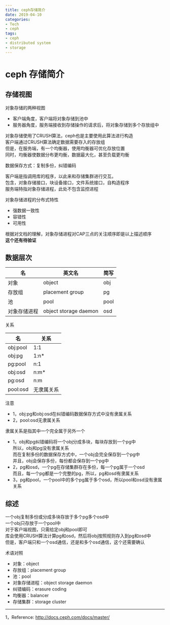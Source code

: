 ```yaml
---
title: ceph存储简介
date: 2019-04-10
categories:
- Tech
- ceph
tags:
- ceph
- distributed system
- storage
---
```


# ceph 存储简介

## 存储视图

对象存储的两种视图  
- 客户端角度，客户端将对象存储到池中  
- 服务器角度，服务端接收到存储操作的请求后，将对象存储到多个存放组中  

对象存储使用了CRUSH算法，ceph也是主要使用此算法进行构造  
客户端通过CRUSH算法确定数据需要存入的存放组  
但是，在服务端，有一个均衡器，使用均衡器可优化存放位置  
同时，均衡器使数据分布更均衡，数据最大化，甚至负载更均衡  

数据保存方式：复制多份，纠错编码  

客户端是指调用库的程序，以此来和存储集群进行交互。  
包含，对象存储接口，块设备接口，文件系统接口，自构造程序  
服务端特指对象存储进程，此处不包含监控进程  

对象存储进程的分布式特性  
- 强数据一致性  
- 容错性  
- 可用性  

根据对文档的理解，对象存储进程对CAP三点的关注顺序即是以上描述顺序  
__这个还有待验证__   



## 数据层次  

名|英文名|简写
---|---|---
对象|object|obj
存放组|placement group|pg
池|pool|pool
对象存储进程|object storage daemon|osd

关系  

名|关系
---|---
obj:pool|1:1
obj:pg|1:n*
pg:pool|n:1
obj:osd|n:m*
pg:osd|n:m
pool:osd|无隶属关系

注意  
* 1，obj:pg和obj:osd在纠错编码数据保存方式中没有隶属关系  
* 2，pool:osd无隶属关系  

隶属关系是指其中一个完全属于另外一个  
* 1，obj和pg纠错编码将一个obj分成多块，每块存放到一个pg中  
所以，obj和pg没有隶属关系  
而在复制多份的数据保存方式中，一个obj会完全保存到一个pg中  
并且，obj会保存多份，每份都会保存到一个pg中   
* 2，pg和osd，一个pg在存储集群存在多份，每一个pg属于一个osd  
而且，每一个pg都是一个完整的pg，所以，pg和osd有隶属关系  
* 3，pg和pool，一个pool中的多个pg属于多个osd，所以pool和osd没有隶属关系  

## 综述    
一个obj复制多份或分成多块存放于多个pg多个osd中   
一个obj只存放于一个pool中  
对于客户端视图，只需给定obj和pool即可  
库会使用CRUSH算法计算pg和osd，然后将obj按照规则存入到pg和osd中  
但是，客户端只和一个osd通信，还是和多个osd通信，这个还需要确认  


术语对照  
- 对象：object
- 存放组：placement group
- 池：pool
- 对象存储进程：object storage daemon
- 纠错编码：erasure coding
- 均衡器：balancer
- 存储集群：storage cluster 

-----
1，Reference: http://docs.ceph.com/docs/master/

